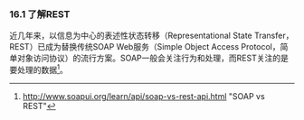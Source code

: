 ### 16.1 了解REST

近几年来，以信息为中心的表述性状态转移（Representational State Transfer，REST）已成为替换传统SOAP Web服务（Simple Object Access Protocol，简单对象访问协议）的流行方案。SOAP一般会关注行为和处理，而REST关注的是要处理的数据[^1]。

[^1]: http://www.soapui.org/learn/api/soap-vs-rest-api.html "SOAP vs REST"

